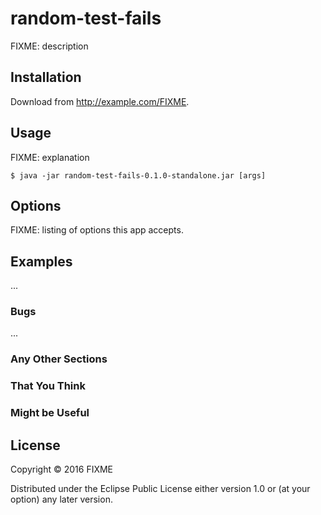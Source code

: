 # random-test-fails

FIXME: description

## Installation

Download from http://example.com/FIXME.

## Usage

FIXME: explanation

    $ java -jar random-test-fails-0.1.0-standalone.jar [args]

## Options

FIXME: listing of options this app accepts.

## Examples

...

### Bugs

...

### Any Other Sections
### That You Think
### Might be Useful

## License

Copyright © 2016 FIXME

Distributed under the Eclipse Public License either version 1.0 or (at
your option) any later version.
